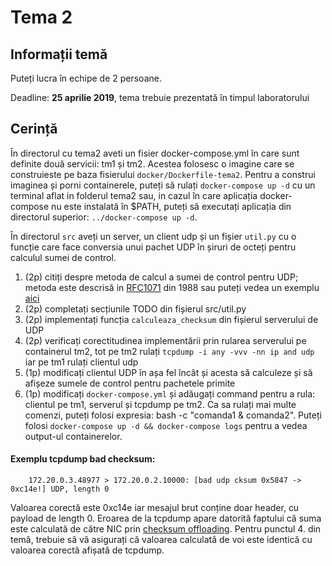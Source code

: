# Tema 2

## Informații temă
Puteți lucra în echipe de 2 persoane.

Deadline: **25 aprilie 2019**, tema trebuie prezentată în timpul laboratorului


## Cerință
În directorul cu tema2 aveti un fisier docker-compose.yml în care sunt definite două servicii: tm1 și tm2. Acestea folosesc o imagine care se construieste pe baza fisierului `docker/Dockerfile-tema2`. Pentru a construi imaginea și porni containerele, puteți să rulați `docker-compose up -d` cu un terminal aflat in folderul tema2 sau, in cazul în care aplicația docker-compose nu este instalată în $PATH, puteți să executați aplicația din directorul superior: `../docker-compose up -d`.

În directorul `src` aveți un server, un client udp și un fișier `util.py` cu o funcție care face conversia unui pachet UDP în șiruri de octeți pentru calculul sumei de control. 

1. (2p) citiți despre metoda de calcul a sumei de control pentru UDP; metoda este descrisă in [RFC1071](https://tools.ietf.org/html/rfc1071) din 1988 sau puteți vedea un exemplu [aici](https://www.securitynik.com/2015/08/calculating-udp-checksum-with-taste-of.html)
2. (2p) completați secțiunile TODO din fișierul src/util.py 
3. (2p) implementați funcția `calculeaza_checksum` din fișierul serverului de UDP
4. (2p) verificați corectitudinea implementării prin rularea serverului pe containerul tm2, tot pe tm2 rulați `tcpdump -i any -vvv -nn ip and udp` iar pe tm1 rulați clientul udp
5. (1p) modificați clientul UDP în așa fel încât și acesta să calculeze și să afișeze sumele de control pentru pachetele primite
6. (1p) modificați `docker-compose.yml` și adăugați command pentru a rula: clientul pe tm1, serverul și tcpdump pe tm2. Ca sa rulați mai multe comenzi, puteți folosi expresia: bash -c "comanda1 & comanda2". Puteți folosi `docker-compose up -d && docker-compose logs` pentru a vedea output-ul containerelor.

#### Exemplu tcpdump bad checksum:
```
	172.20.0.3.48977 > 172.20.0.2.10000: [bad udp cksum 0x5847 -> 0xc14e!] UDP, length 0
```
Valoarea corectă este 0xc14e iar mesajul brut conține doar header, cu payload de length 0.
Eroarea de la tcpdump apare datorită faptului că suma este calculată de către NIC prin [checksum offloading](https://wiki.wireshark.org/CaptureSetup/Offloading).
Pentru punctul 4. din temă, trebuie să vă asigurați că valoarea calculată de voi este identică cu valoarea corectă afișată de tcpdump.


